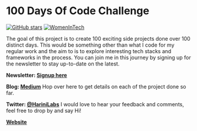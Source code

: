 # 100 Days Of Code Challenge 
[![GitHub stars](https://img.shields.io/github/stars/harinij/100DaysOfCode.svg)](https://github.com/harinij/100DaysOfCode/stargazers) [![WomenInTech](https://img.shields.io/badge/Signup-Newsletter-ff69b4.svg)](http://harinilabs.com/womenintech.html)

The goal of this project is to create 100 exciting side projects done over 100 distinct days. This would be something other than what I code for my regular work and the aim to is to explore interesting tech stacks and frameworks in the process. You can join me in this journey by signing up for the newsletter to stay up-to-date on the latest. 

<b>Newsletter: [Signup here](http://harinilabs.com/womenintech.html)</b>

<b>Blog: [Medium](https://medium.com/@harinilabs)</b> Hop over here to get details on each of the project done so far.

<b>Twitter: [@HariniLabs](https://twitter.com/HariniLabs)</b> I would love to hear your feedback and comments, feel free to drop by and say Hi!

<b>[Website](http://HariniLabs.com/)</b>
